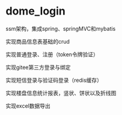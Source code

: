 # dome_login
ssm架构，集成spring、springMVC和mybatis

实现商品信息表基础的crud

实现普通登录、注册（token令牌验证）

实现gitee第三方登录与绑定

实现短信登录与验证码登录（redis缓存）

实现楼盘信息统计报表，竖状、饼状以及折线图

实现excel数据导出
